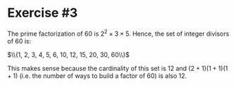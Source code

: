 # Exercise #3

The prime factorization of $60$ is $2^2 \times 3 \times 5$. Hence, the set of integer divisors of $60$ is:

$\\{1, 2, 3, 4, 5, 6, 10, 12, 15, 20, 30, 60\\}$

This makes sense because the cardinality of this set is $12$ and $(2 + 1)(1 + 1)(1 + 1)$ (i.e. the number of ways to build a factor of $60$) is also $12$.  
